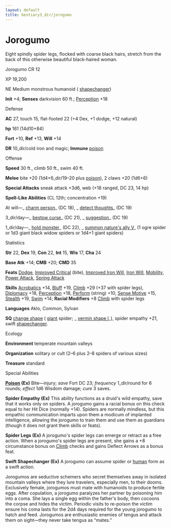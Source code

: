 ```yaml
---
layout: default
title: bestiary3_dir/jorogumo
---
```

# Jorogumo

Eight spindly spider legs, flocked with coarse black hairs, stretch from the back of this otherwise beautiful black-haired woman.

Jorogumo CR 12

XP 19,200

NE Medium monstrous humanoid ( [shapechanger](../monsters_dir/creatureTypes#_shapechanger-subtype))

**Init** +4; **Senses** darkvision 60 ft.; [Perception](../skills_dir/perception#_perception) +18

Defense

**AC** 27, touch 15, flat-footed 22 (+4 Dex, +1 dodge, +12 natural)

**hp** 161 (14d10+84)

**Fort** +10, **Ref** +13, **Will** +14

**DR** 10_dir/cold iron and magic; **Immune** [poison](../monsters_dir/universalMonsterRules#_poison-(ex-or-su))

Offense

**Speed** 30 ft., climb 50 ft., swim 40 ft.

**Melee** bite +20 (1d4+6_dir/19–20 plus [poison](../monsters_dir/universalMonsterRules#_poison-(ex-or-su))), 2 claws +20 (1d6+6)

**Special Attacks** sneak attack +3d6, web (+18 ranged, DC 23, 14 hp)

**Spell-Like Abilities** (CL 12th; concentration +19)

At will—_ [charm person](../spells_dir/charmPerson#_charm-person)_ (DC 18), _ [detect thoughts](../spells_dir/detectThoughts#_detect-thoughts)_ (DC 19)

3_dir/day—_ [bestow curse](../spells_dir/bestowCurse#_bestow-curse)_ (DC 21), _ [suggestion](../spells_dir/suggestion#_suggestion)_ (DC 19)

1_dir/day—_ [hold monster](../spells_dir/holdMonster#_hold-monster)_ (DC 22), _ [summon nature's ally V](../spells_dir/summonNatureSAlly#_summon-nature-s-ally-v)_ (1 ogre spider or 1d3 giant black widow spiders or 1d4+1 giant spiders)

Statistics

**Str** 22, **Dex** 19, **Con** 22, **Int** 15, **Wis** 17, **Cha** 24

**Base Atk** +14; **CMB** +20; **CMD** 35

**Feats** [Dodge](../feats#_dodge), [Improved Critical](../feats#_improved-critical) (bite), [Improved Iron Will](../feats#_improved-iron-will), [Iron Will](../feats#_iron-will), [Mobility](../feats#_mobility), [Power Attack](../feats#_power-attack), [Spring Attack](../feats#_spring-attack)

**Skills** [Acrobatics](../skills_dir/acrobatics#_acrobatics) +14, [Bluff](../skills_dir/bluff#_bluff) +19, [Climb](../skills_dir/climb#_climb) +29 (+37 with spider legs), [Diplomacy](../skills_dir/diplomacy#_diplomacy) +18, [Perception](../skills_dir/perception#_perception) +18, [Perform](../skills_dir/perform#_perform) (string) +10, [Sense Motive](../skills_dir/senseMotive#_sense-motive) +15, [Stealth](../skills_dir/stealth#_stealth) +19, [Swim](../skills_dir/swim#_swim) +14; **Racial Modifiers** +8 [Climb](../skills_dir/climb#_climb) with spider legs

**Languages** Aklo, Common, Sylvan

**SQ** [change shape](../monsters_dir/universalMonsterRules#_change-shape) ( [giant](../monsters_dir/creatureTypes#_giant-subtype) spider; _ [vermin shape I](../ultimateMagic_dir/spells_dir/verminShape#_vermin-shape-i-)_), spider empathy +21, swift [shapechanger](../monsters_dir/creatureTypes#_shapechanger-subtype).

Ecology

**Environment** temperate mountain valleys

**Organization** solitary or cult (2–6 plus 2–8 spiders of various sizes)

**Treasure** standard

Special Abilities

**[Poison](../monsters_dir/universalMonsterRules#_poison-(ex-or-su)) (Ex)** Bite—injury; _save_ Fort DC 23; _frequency_ 1_dir/round for 6 rounds; _effect_ 1d6 Wisdom damage; _cure_ 3 saves.

**Spider Empathy (Ex)** This ability functions as a druid's wild empathy, save that it works only on spiders. A jorogumo gains a racial bonus on this check equal to her Hit Dice (normally +14). Spiders are normally mindless, but this empathic communication imparts upon them a modicum of implanted intelligence, allowing the jorogumo to train them and use them as guardians (though it does not grant them skills or feats).

**Spider Legs (Ex)** A jorogumo's spider legs can emerge or retract as a free action. When a jorogumo's spider legs are present, she gains a +8 circumstance bonus on [Climb](../skills_dir/climb#_climb) checks and gains Deflect Arrows as a bonus feat.

**Swift Shapechanger (Ex)** A jorogumo can assume spider or [human](../monsters_dir/creatureTypes#_human-subtype) form as a swift action.

Jorogumos are seductive schemers who secret themselves away in isolated mountain valleys where they lure travelers, especially men, to their dooms. Exclusively female, jorogumos must mate with humanoids to produce fertile eggs. After copulation, a jorogumo paralyzes her partner by poisoning him into a coma. She lays a single egg within the father's body, then cocoons the corpse and hides the victim. Periodic visits to re-poison the victim ensure his coma lasts for the 2d4 days required for the young jorogumo to hatch and feed. Jorogumos are enthusiastic enemies of tengus and attack them on sight—they never take tengus as “mates.”

